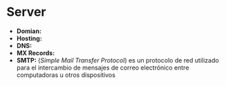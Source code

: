 # Server
- **Domian:**
- **Hosting:**
- **DNS:**
- **MX Records:**
- **SMTP:** (_Simple Mail Transfer Protocol_) es un protocolo de red utilizado para el intercambio de mensajes de correo electrónico entre computadoras u otros dispositivos
